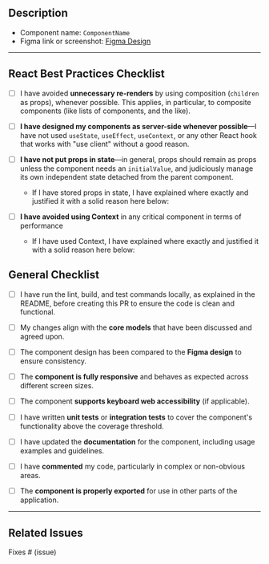 ## Description

<!-- Provide a clear and concise description of the changes made in this pull request for UI-Kit components. -->

- Component name: `ComponentName`
- Figma link or screenshot: [Figma Design](https://www.figma.com/)

---


## React Best Practices Checklist

- [ ] I have avoided **unnecessary re-renders** by using composition (`children` as props), whenever possible. This applies, in particular, to composite components (like lists of components, and the like).
- [ ] **I have designed my components as server-side whenever possible**—I have not used `useState`, `useEffect`, `useContext`, or any other React hook that works with "use client" without a good reason.
- [ ] **I have not put props in state**—in general, props should remain as props unless the component needs an `initialValue`, and judiciously manage its own independent state detached from the parent component.
    - If I have stored props in state, I have explained where exactly and justified it with a solid reason here below:
    
- [ ] **I have avoided using Context** in any critical component in terms of performance
    - If I have used Context, I have explained where exactly and justified it with a solid reason here below:


## General Checklist

- [ ] I have run the lint, build, and test commands locally, as explained in the README, before creating this PR to ensure the code is clean and functional.
- [ ] My changes align with the **core models** that have been discussed and agreed upon.
- [ ] The component design has been compared to the **Figma design** to ensure consistency.
- [ ] The **component is fully responsive** and behaves as expected across different screen sizes.
- [ ] The component **supports keyboard web accessibility** (if applicable).
- [ ] I have written **unit tests** or **integration tests** to cover the component's functionality above the coverage threshold.
- [ ] I have updated the **documentation** for the component, including usage examples and guidelines.
- [ ] I have **commented** my code, particularly in complex or non-obvious areas.
- [ ] The **component is properly exported** for use in other parts of the application.




---

## Related Issues

<!-- Link any related issue or task. For example: -->
Fixes # (issue)

